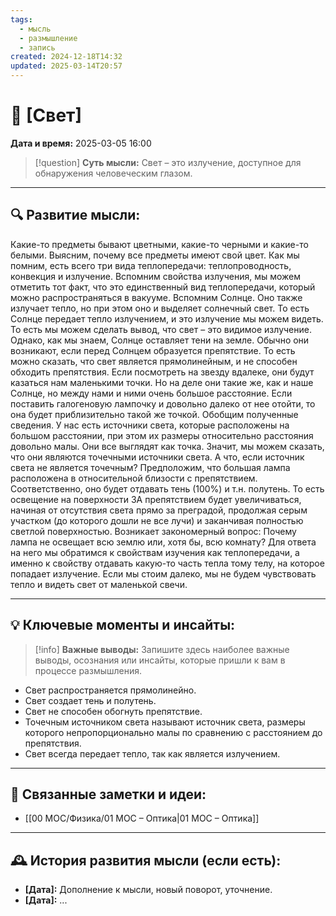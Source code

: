 ```yaml
---
tags:
  - мысль
  - размышление
  - запись
created: 2024-12-18T14:32
updated: 2025-03-14T20:57
---
```


# 💭  [Свет]

**Дата и время:** 2025-03-05 16:00

> [!question] **Суть мысли:**
> Свет – это излучение, доступное для обнаружения человеческим глазом.

---

## 🔍 Развитие мысли:

Какие-то предметы бывают цветными, какие-то черными и какие-то белыми. Выясним, почему все предметы имеют свой цвет. 
Как мы помним, есть всего три вида теплопередачи: теплопроводность, конвекция и излучение. Вспомним свойства излучения, мы можем отметить тот факт, что это единственный вид теплопередачи, который можно распространяться в вакууме. Вспомним Солнце. Оно также излучает тепло, но при этом оно и выделяет солнечный свет. То есть Солнце передает тепло излучением, и это излучение мы можем видеть. То есть мы можем сделать вывод, что свет – это видимое излучение. 
Однако, как мы знаем, Солнце оставляет тени на земле. Обычно они возникают, если перед Солнцем образуется препятствие. То есть можно сказать, что свет является прямолинейным, и не способен обходить препятствия. 
Если посмотреть на звезду вдалеке, они будут казаться нам маленькими точки. Но на деле они такие же, как и наше Солнце, но между нами и ними очень большое расстояние. Если поставить галогеновую лампочку и довольно далеко от нее отойти, то она будет приблизительно такой же точкой. Обобщим полученные сведения. У нас есть источники света, которые расположены на большом расстоянии, при этом их размеры относительно расстояния довольно малы. Они все выглядят как точка. Значит, мы можем сказать, что они являются точечными источники света.
А что, если источник света не является точечным? Предположим, что большая лампа расположена в относительной близости с препятствием. Соответственно, оно будет отдавать тень (100%) и т.н. полутень. То есть освещение на поверхности ЗА препятствием будет увеличиваться, начиная от отсутствия света прямо за преградой, продолжая серым участком (до которого дошли не все лучи) и заканчивая полностью светлой поверхностью.
Возникает закономерный вопрос: Почему лампа не освещает всю землю или, хотя бы, всю комнату? Для ответа на него мы обратимся к свойствам изучения как теплопередачи, а именно к свойству отдавать какую-то часть тепла тому телу, на которое попадает излучение. Если мы стоим далеко, мы не будем чувствовать тепло и видеть свет от маленькой свечи.

---

## 💡 Ключевые моменты и инсайты:

> [!info] **Важные выводы:**
> Запишите здесь наиболее важные выводы, осознания или инсайты, которые пришли к вам в процессе размышления.

- Свет распространяется прямолинейно.
- Свет создает тень и полутень.
- Свет не способен обогнуть препятствие. 
- Точечным источником света называют источник света, размеры которого непропорционально малы по сравнению с расстоянием до препятствия. 
- Свет всегда передает тепло, так как является излучением.

---

## 🔄 Связанные заметки и идеи:

- [[00 MOC/Физика/01 МОС – Оптика|01 МОС – Оптика]]

---

## 🕰️ История развития мысли (если есть):

* **[Дата]:**  Дополнение к мысли, новый поворот, уточнение.
* **[Дата]:**  ...